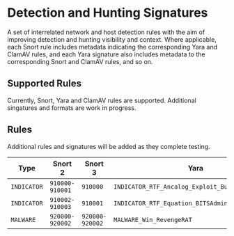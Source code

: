 # Detection and Hunting Signatures

A set of interrelated network and host detection rules with the aim of improving detection and hunting visibility and context. Where applicable, each Snort rule includes metadata indicating the corresponding Yara and ClamAV rules, and each Yara signature also includes metadata to the corresponding Snort and ClamAV rules, and so on.

## Supported Rules

Currently, Snort, Yara and ClamAV rules are supported. Additional singatures and formats are work in progress.

## Rules

Additional rules and signatures will be added as they complete testing.

| Type            | Snort 2             | Snort 3             | Yara                                                 | ClamAV                                            |
|-----------------|---------------------|---------------------|------------------------------------------------------|---------------------------------------------------|
| ```INDICATOR``` | ```910000-910001``` | ```910000```        | ```INDICATOR_RTF_Ancalog_Exploit_Builder_Document``` | ```INDICATOR.RTF.AncalogExploitBuilderDocument``` |
| ```INDICATOR``` | ```910002-910003``` | ```910001```        | ```INDICATOR_RTF_Equation_BITSAdmin_Downloader```    | ```INDICATOR.RTF.EquationBITSAdminDownloader```   |
| ```MALWARE```   | ```920000-920002``` | ```920000-920002``` | ```MALWARE_Win_RevengeRAT```                         | ```MALWARE.Win.RevengeRAT```                      |
